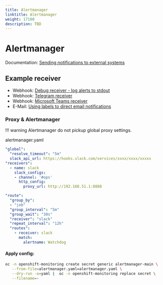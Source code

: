 ```yaml
---
title: Alertmanager
linktitle: Alertmanager
weight: 17100
description: TBD
---
```


# Alertmanager

Documentation: [Sending notifications to external systems](https://docs.openshift.com/container-platform/latest/monitoring/managing-alerts.html#sending-notifications-to-external-systems_managing-alerts)


## Example receiver

 * Webhook: [Debug receiver - log alerts to stdout](debug-receiver/)
 * Webhook: [Telegram receiver](telegram-receiver/)
 * Webhook: [Microsoft Teams receiver](microsoft-teams-receiver/)
 * E-Mail: [Using labels to direct email notifications](https://www.robustperception.io/using-labels-to-direct-email-notifications)

### Proxy & Alertmanager

!!! warning
    Alertmanager do not pickup global proxy settings.

alertmanager.yaml
```yaml
"global":
  "resolve_timeout": "5m"
  slack_api_url: https://hooks.slack.com/services/xxxx/xxxx/xxxxx
"receivers":
  - name: slack
    slack_configs:
    - channel: '#ops'
      http_config:
        proxy_url: http://192.168.51.1:8888

"route":
  "group_by":
  - "job"
  "group_interval": "5m"
  "group_wait": "30s"
  "receiver": "slack"
  "repeat_interval": "12h"
  "routes":
    - receiver: slack
      match:
        alertname: Watchdog

```

#### Apply config:

```bash
oc -n openshift-monitoring create secret generic alertmanager-main \
   --from-file=alertmanager.yaml=alertmanager.yaml \
   --dry-run -o=yaml |  oc -n openshift-monitoring replace secret \
   --filename=-
```

